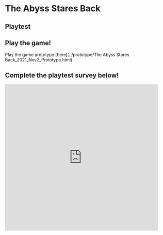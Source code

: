 # The Abyss Stares Back 
## Playtest

## Play the game!

Play the game prototype [here](../prototype/The Abyss Stares Back_2021_Nov2_Prototype.html).

## Complete the playtest survey below!

<iframe width="640px" height= "480px" src= "https://forms.office.com/Pages/ResponsePage.aspx?id=FRGudvwe8kqlNuKyRDrxoNjw-HRf-cBOtluq882Po9VUNUY0RExINzAzM0YyTEdIMkNPNENXOVRVQy4u&embed=true" frameborder= "0" marginwidth= "0" marginheight= "0" style= "border: none; max-width:100%; max-height:100vh" allowfullscreen webkitallowfullscreen mozallowfullscreen msallowfullscreen> </iframe>
